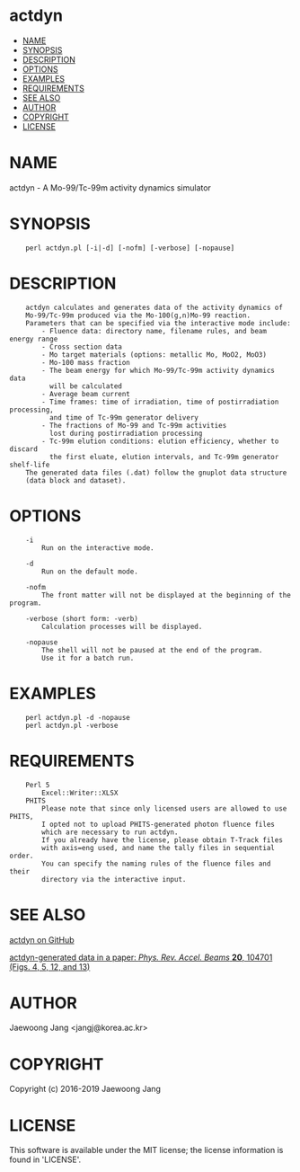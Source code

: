 # actdyn

<?xml version="1.0" ?>
<!DOCTYPE html PUBLIC "-//W3C//DTD XHTML 1.0 Strict//EN" "http://www.w3.org/TR/xhtml1/DTD/xhtml1-strict.dtd">
<html xmlns="http://www.w3.org/1999/xhtml">
<head>
<meta http-equiv="content-type" content="text/html; charset=utf-8" />
<link rev="made" href="mailto:" />
</head>

<body>



<ul id="index">
  <li><a href="#NAME">NAME</a></li>
  <li><a href="#SYNOPSIS">SYNOPSIS</a></li>
  <li><a href="#DESCRIPTION">DESCRIPTION</a></li>
  <li><a href="#OPTIONS">OPTIONS</a></li>
  <li><a href="#EXAMPLES">EXAMPLES</a></li>
  <li><a href="#REQUIREMENTS">REQUIREMENTS</a></li>
  <li><a href="#SEE-ALSO">SEE ALSO</a></li>
  <li><a href="#AUTHOR">AUTHOR</a></li>
  <li><a href="#COPYRIGHT">COPYRIGHT</a></li>
  <li><a href="#LICENSE">LICENSE</a></li>
</ul>

<h1 id="NAME">NAME</h1>

<p>actdyn - A Mo-99/Tc-99m activity dynamics simulator</p>

<h1 id="SYNOPSIS">SYNOPSIS</h1>

<pre><code>    perl actdyn.pl [-i|-d] [-nofm] [-verbose] [-nopause]</code></pre>

<h1 id="DESCRIPTION">DESCRIPTION</h1>

<pre><code>    actdyn calculates and generates data of the activity dynamics of
    Mo-99/Tc-99m produced via the Mo-100(g,n)Mo-99 reaction.
    Parameters that can be specified via the interactive mode include:
        - Fluence data: directory name, filename rules, and beam energy range
        - Cross section data
        - Mo target materials (options: metallic Mo, MoO2, MoO3)
        - Mo-100 mass fraction
        - The beam energy for which Mo-99/Tc-99m activity dynamics data
          will be calculated
        - Average beam current
        - Time frames: time of irradiation, time of postirradiation processing,
          and time of Tc-99m generator delivery
        - The fractions of Mo-99 and Tc-99m activities
          lost during postirradiation processing
        - Tc-99m elution conditions: elution efficiency, whether to discard
          the first eluate, elution intervals, and Tc-99m generator shelf-life
    The generated data files (.dat) follow the gnuplot data structure
    (data block and dataset).</code></pre>

<h1 id="OPTIONS">OPTIONS</h1>

<pre><code>    -i
        Run on the interactive mode.

    -d
        Run on the default mode.

    -nofm
        The front matter will not be displayed at the beginning of the program.

    -verbose (short form: -verb)
        Calculation processes will be displayed.

    -nopause
        The shell will not be paused at the end of the program.
        Use it for a batch run.</code></pre>

<h1 id="EXAMPLES">EXAMPLES</h1>

<pre><code>    perl actdyn.pl -d -nopause
    perl actdyn.pl -verbose</code></pre>

<h1 id="REQUIREMENTS">REQUIREMENTS</h1>

<pre><code>    Perl 5
        Excel::Writer::XLSX
    PHITS
        Please note that since only licensed users are allowed to use PHITS,
        I opted not to upload PHITS-generated photon fluence files
        which are necessary to run actdyn.
        If you already have the license, please obtain T-Track files
        with axis=eng used, and name the tally files in sequential order.
        You can specify the naming rules of the fluence files and their
        directory via the interactive input.</code></pre>

<h1 id="SEE-ALSO">SEE ALSO</h1>

<p><a href="https://github.com/jangcom/actdyn">actdyn on GitHub</a></p>

<p><a href="https://link.aps.org/doi/10.1103/PhysRevAccelBeams.20.104701">actdyn-generated data in a paper: <i>Phys. Rev. Accel. Beams</i> <b>20</b>, 104701 (Figs. 4, 5, 12, and 13)</a></p>

<h1 id="AUTHOR">AUTHOR</h1>

<p>Jaewoong Jang &lt;jangj@korea.ac.kr&gt;</p>

<h1 id="COPYRIGHT">COPYRIGHT</h1>

<p>Copyright (c) 2016-2019 Jaewoong Jang</p>

<h1 id="LICENSE">LICENSE</h1>

<p>This software is available under the MIT license; the license information is found in &#39;LICENSE&#39;.</p>


</body>

</html>
